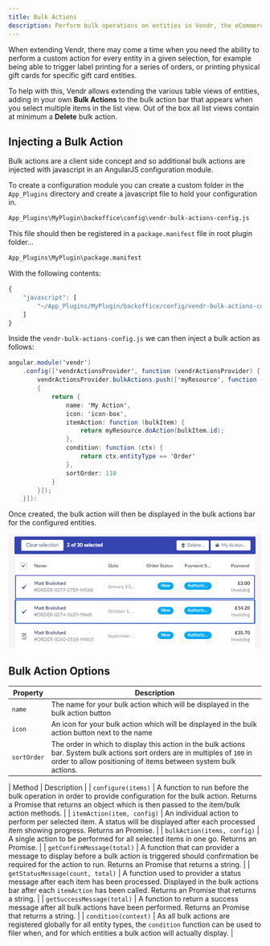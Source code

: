 ```yaml
---
title: Bulk Actions
description: Perform bulk operations on entities in Vendr, the eCommerce solution for Umbraco v8+
---
```


When extending Vendr, there may come a time when you need the ability to perform a custom action for every entity in a given selection, for example being able to trigger label printing for a series of orders, or printing physical gift cards for specific gift card entities.

To help with this, Vendr allows extending the various table views of entities, adding in your own **Bulk Actions** to the bulk action bar that appears when you select multiple items in the list view. Out of the box all list views contain at minimum a **Delete** bulk action.

## Injecting a Bulk Action

Bulk actions are a client side concept and so additional bulk actions are injected with javascript in an AngularJS configuration module.

To create a configuration module you can create a custom folder in the `App_Plugins` directory and create a javascript file to hold your configuration in.

````bash
App_Plugins\MyPlugin\backoffice\config\vendr-bulk-actions-config.js
````

This file should then be registered in a `package.manifest` file in root plugin folder...

````bash
App_Plugins\MyPlugin\package.manifest
````

With the following contents:

````javascript
{
    "javascript": [
        "~/App_Plugins/MyPlugin/backoffice/config/vendr-bulk-actions-config.js"
    ]
}
````

Inside the `vendr-bulk-actions-config.js` we can then inject a bulk action as follows:


````csharp
angular.module('vendr')
    .config(['vendrActionsProvider', function (vendrActionsProvider) {
        vendrActionsProvider.bulkActions.push(['myResource', function (myResource)
        {
            return {
                name: 'My Action',
                icon: 'icon-box',
                itemAction: function (bulkItem) {
                    return myResource.doAction(bulkItem.id);
                },
                condition: function (ctx) {
                    return ctx.entityType == 'Order'
                },
                sortOrder: 110
            }
        }]);
    }]):

````

Once created, the bulk action will then be displayed in the bulk actions bar for the configured entities.

![Bulk Action Button](/media/screenshots/custom_bulk_action.png)

## Bulk Action Options

| Property | Description |
| -------- | ----------- |
| `name` | The name for your bulk action which will be displayed in the bulk action button |
| `icon` | An icon for your bulk action which will be displayed in the bulk action button next to the name |
| `sortOrder` | The order in which to display this action in the bulk actions bar. System bulk actions sort orders are in multiples of `100` in order to allow positioning of items between system bulk actions. |
  
  
| Method | Description |
| `configure(items)` | A function to run before the bulk operation in order to provide configuration for the bulk action. Returns a Promise that returns an object which is then passed to the item/bulk action methods. |
| `itemAction(item, config)` | An individual action to perform per selected item. A status will be displayed after each processed item showing progress. Returns an Promise. |
| `bulkAction(items, config)` | A single action to be performed for all selected items in one go. Returns an Promise. |
| `getConfirmMessage(total)` | A function that can provider a message to display before a bulk action is triggered should confirmation be required for the action to run. Returns an Promise that returns a string. |
| `getStatusMessage(count, total)` | A function used to provider a status message after each item has been processed. Displayed in the bulk actions bar after each `itemAction` has been called. Returns an Promise that returns a string. |
| `getSuccessMessage(total)` | A function to return a success message after all bulk actions have been performed. Returns an Promise that returns a string. |
| `condition(context)` | As all bulk actions are registered globally for all entity types, the `condition` function can be used to filer when, and for which entities a bulk action will actually display. |

